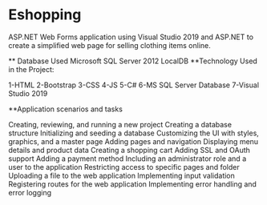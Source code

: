 # Eshopping
ASP.NET Web Forms application using Visual Studio 2019 and ASP.NET to create a simplified web page for selling clothing items online.

** Database Used
Microsoft SQL Server 2012 LocalDB
**Technology Used in the Project:

1-HTML
2-Bootstrap
3-CSS
4-JS
5-C#
6-MS SQL Server Database
7-Visual Studio 2019

**Application scenarios and tasks

Creating, reviewing, and running a new project
Creating a database structure
Initializing and seeding a database
Customizing the UI with styles, graphics, and a master page
Adding pages and navigation
Displaying menu details and product data
Creating a shopping cart
Adding SSL and OAuth support
Adding a payment method
Including an administrator role and a user to the application
Restricting access to specific pages and folder
Uploading a file to the web application
Implementing input validation
Registering routes for the web application
Implementing error handling and error logging
